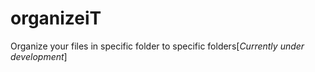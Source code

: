# organizeiT
Organize your files in specific folder to specific folders[*Currently under development*]
